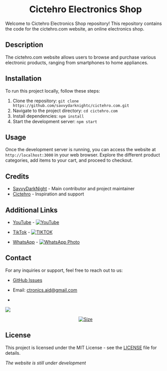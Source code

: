 <h1 align="center"> Cictehro Electronics Shop </h1>


Welcome to Cictehro Electronics Shop repository! This repository contains the code for the cictehro.com website, an online electronics shop.


## Description

The cictehro.com website allows users to browse and purchase various electronic products, ranging from smartphones to home appliances.

## Installation

To run this project locally, follow these steps:
1. Clone the repository: `git clone https://github.com/savvydarknightc/cictehro.com.git`
2. Navigate to the project directory: `cd cictehro.com`
3. Install dependencies: `npm install`
4. Start the development server: `npm start`

## Usage

Once the development server is running, you can access the website at `http://localhost:3000` in your web browser. Explore the different product categories, add items to your cart, and proceed to checkout.


## Credits

- [SavvyDarkNight](https://github.com/savvydarknight) - Main contributor and project maintainer
- [Cictehro](https://github.com/cictehro) - Inspiration and support


## Additional Links



- [YouTube](https://youtube.com/@cictehro?si=x1Pu4vLc7k4emoS2) - [![YouTube](https://cdn3.iconfinder.com/data/icons/social-network-30/512/social-06-1024.png)](https://youtube.com/@cictehro?si=x1Pu4vLc7k4emoS2)

- [TikTok](https://www.tiktok.com/@official_geddy?_t=8jHCdMft090&_r=1) - [![TIKTOK](https://cdn0.iconfinder.com/data/icons/font-awesome-brands-vol-2/512/tiktok-1024.png)](https://www.tiktok.com/@official_geddy?_t=8jHCdMft090&_r=1)

- [WhatsApp](https://wa.me/254104166980) - [![WhatsApp Photo](https://cdn4.iconfinder.com/data/icons/logos-and-brands/512/375_Whatsapp_logo-1024.png)](https://wa.me/254104166980)


## Contact

For any inquiries or support, feel free to reach out to us:
- [GitHub Issues](https://github.com/savvydarknightc/cictehro.com/issues)
- Email: ctronics.aid@gmail.com

- <p align="left">
<a href="https://wa.me/254104166980"><img src="https://img.shields.io/badge/Contact Cictehro-25D366?style=for-the-badge&logo=whatsapp&logoColor=white" /> 


<p align="center">
<a href="https://youtube.com/@cictehro?si=x1Pu4vLc7k4emoS2"><img title="Size" src="https://img.shields.io/badge/YouTube-red"></a>
</p> 

## License

This project is licensed under the MIT License - see the [LICENSE](LICENSE) file for details.


*The website is still under development*
